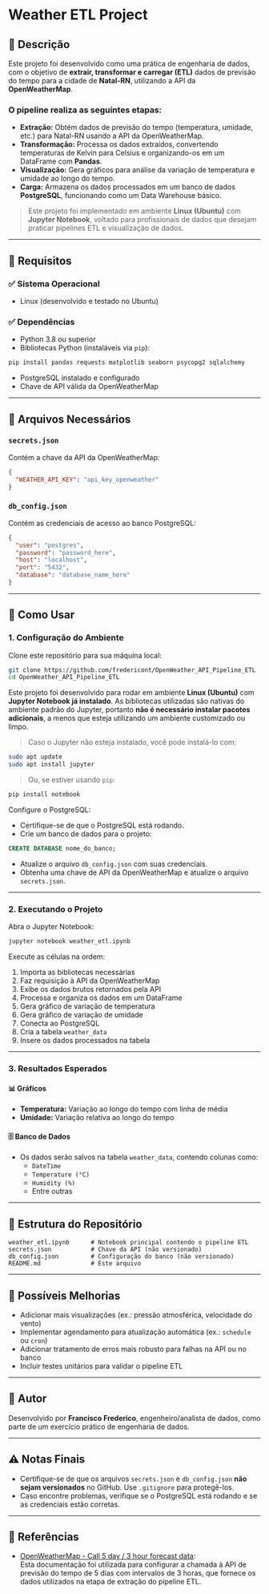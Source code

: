 # Weather ETL Project

## 📌 Descrição

Este projeto foi desenvolvido como uma prática de engenharia de dados, com o objetivo de **extrair, transformar e carregar (ETL)** dados de previsão do tempo para a cidade de **Natal-RN**, utilizando a API da **OpenWeatherMap**.

### O pipeline realiza as seguintes etapas:

- **Extração:** Obtém dados de previsão do tempo (temperatura, umidade, etc.) para Natal-RN usando a API da OpenWeatherMap.  
- **Transformação:** Processa os dados extraídos, convertendo temperaturas de Kelvin para Celsius e organizando-os em um DataFrame com **Pandas**.  
- **Visualização:** Gera gráficos para análise da variação de temperatura e umidade ao longo do tempo.  
- **Carga:** Armazena os dados processados em um banco de dados **PostgreSQL**, funcionando como um Data Warehouse básico.

> Este projeto foi implementado em ambiente **Linux (Ubuntu)** com **Jupyter Notebook**, voltado para profissionais de dados que desejam praticar pipelines ETL e visualização de dados.

---

## 🧰 Requisitos

### ✅ Sistema Operacional

- Linux (desenvolvido e testado no Ubuntu)

### ✅ Dependências

- Python 3.8 ou superior  
- Bibliotecas Python (instaláveis via `pip`):

```bash
pip install pandas requests matplotlib seaborn psycopg2 sqlalchemy
```

- PostgreSQL instalado e configurado  
- Chave de API válida da OpenWeatherMap

---

## 📄 Arquivos Necessários

### `secrets.json`  
Contém a chave da API da OpenWeatherMap:

```json
{
  "WEATHER_API_KEY": "api_key_openweather"
}
```

### `db_config.json`  
Contém as credenciais de acesso ao banco PostgreSQL:

```json
{
  "user": "postgres",
  "password": "password_here",
  "host": "localhost",
  "port": "5432",
  "database": "database_name_here"
}
```

---

## 🚀 Como Usar

### 1. Configuração do Ambiente

Clone este repositório para sua máquina local:

```bash
git clone https://github.com/fredericont/OpenWeather_API_Pipeline_ETL
cd OpenWeather_API_Pipeline_ETL
```

Este projeto foi desenvolvido para rodar em ambiente **Linux (Ubuntu)** com **Jupyter Notebook já instalado**. As bibliotecas utilizadas são nativas do ambiente padrão do Jupyter, portanto **não é necessário instalar pacotes adicionais**, a menos que esteja utilizando um ambiente customizado ou limpo.

> Caso o Jupyter não esteja instalado, você pode instalá-lo com:

```bash
sudo apt update
sudo apt install jupyter
```

> Ou, se estiver usando `pip`:

```bash
pip install notebook
```

Configure o PostgreSQL:

- Certifique-se de que o PostgreSQL está rodando.  
- Crie um banco de dados para o projeto:

```sql
CREATE DATABASE nome_do_banco;
```

- Atualize o arquivo `db_config.json` com suas credenciais.  
- Obtenha uma chave de API da OpenWeatherMap e atualize o arquivo `secrets.json`.

---

### 2. Executando o Projeto

Abra o Jupyter Notebook:

```bash
jupyter notebook weather_etl.ipynb
```

Execute as células na ordem:

1. Importa as bibliotecas necessárias  
2. Faz requisição à API da OpenWeatherMap  
3. Exibe os dados brutos retornados pela API  
4. Processa e organiza os dados em um DataFrame  
5. Gera gráfico de variação de temperatura  
6. Gera gráfico de variação de umidade  
7. Conecta ao PostgreSQL  
8. Cria a tabela `weather_data`  
9. Insere os dados processados na tabela

---

### 3. Resultados Esperados

#### 📊 Gráficos

- **Temperatura:** Variação ao longo do tempo com linha de média  
- **Umidade:** Variação relativa ao longo do tempo

#### 🗄️ Banco de Dados

- Os dados serão salvos na tabela `weather_data`, contendo colunas como:
  - `DateTime`
  - `Temperature (°C)`
  - `Humidity (%)`
  - Entre outras

---

## 📁 Estrutura do Repositório

```
weather_etl.ipynb      # Notebook principal contendo o pipeline ETL
secrets.json           # Chave da API (não versionado)
db_config.json         # Configuração do banco (não versionado)
README.md              # Este arquivo
```

---

## 🌟 Possíveis Melhorias

- Adicionar mais visualizações (ex.: pressão atmosférica, velocidade do vento)
- Implementar agendamento para atualização automática (ex.: `schedule` ou `cron`)
- Adicionar tratamento de erros mais robusto para falhas na API ou no banco
- Incluir testes unitários para validar o pipeline ETL

---

## 👤 Autor

Desenvolvido por **Francisco Frederico**, engenheiro/analista de dados, como parte de um exercício prático de engenharia de dados.

---

## ⚠️ Notas Finais

- Certifique-se de que os arquivos `secrets.json` e `db_config.json` **não sejam versionados** no GitHub. Use `.gitignore` para protegê-los.  
- Caso encontre problemas, verifique se o PostgreSQL está rodando e se as credenciais estão corretas.

---

## 🔗 Referências

- [OpenWeatherMap - Call 5 day / 3 hour forecast data](https://openweathermap.org/forecast5):  
  Esta documentação foi utilizada para configurar a chamada à API de previsão do tempo de 5 dias com intervalos de 3 horas, que fornece os dados utilizados na etapa de extração do pipeline ETL.
